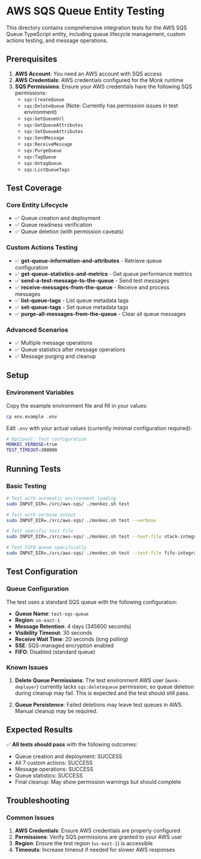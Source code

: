 # AWS SQS Queue Entity Testing

This directory contains comprehensive integration tests for the AWS SQS Queue TypeScript entity, including queue lifecycle management, custom actions testing, and message operations.

## Prerequisites

1. **AWS Account**: You need an AWS account with SQS access
2. **AWS Credentials**: AWS credentials configured for the Monk runtime
3. **SQS Permissions**: Ensure your AWS credentials have the following SQS permissions:
   - `sqs:CreateQueue`
   - `sqs:DeleteQueue` (Note: Currently has permission issues in test environment)
   - `sqs:GetQueueUrl`
   - `sqs:GetQueueAttributes`
   - `sqs:SetQueueAttributes`
   - `sqs:SendMessage`
   - `sqs:ReceiveMessage`
   - `sqs:PurgeQueue`
   - `sqs:TagQueue`
   - `sqs:UntagQueue`
   - `sqs:ListQueueTags`

## Test Coverage

### Core Entity Lifecycle
- ✅ Queue creation and deployment
- ✅ Queue readiness verification  
- ✅ Queue deletion (with permission caveats)

### Custom Actions Testing
- ✅ **get-queue-information-and-attributes** - Retrieve queue configuration
- ✅ **get-queue-statistics-and-metrics** - Get queue performance metrics
- ✅ **send-a-test-message-to-the-queue** - Send test messages
- ✅ **receive-messages-from-the-queue** - Receive and process messages
- ✅ **list-queue-tags** - List queue metadata tags
- ✅ **set-queue-tags** - Set queue metadata tags
- ✅ **purge-all-messages-from-the-queue** - Clear all queue messages

### Advanced Scenarios
- ✅ Multiple message operations
- ✅ Queue statistics after message operations
- ✅ Message purging and cleanup

## Setup

### Environment Variables

Copy the example environment file and fill in your values:

```bash
cp env.example .env
```

Edit `.env` with your actual values (currently minimal configuration required):

```bash
# Optional: Test configuration
MONKEC_VERBOSE=true
TEST_TIMEOUT=300000
```

## Running Tests

### Basic Testing

```bash
# Test with automatic environment loading
sudo INPUT_DIR=./src/aws-sqs/ ./monkec.sh test

# Test with verbose output
sudo INPUT_DIR=./src/aws-sqs/ ./monkec.sh test --verbose

# Test specific test file
sudo INPUT_DIR=./src/aws-sqs/ ./monkec.sh test --test-file stack-integration.test.yaml

# Test FIFO queue specifically
sudo INPUT_DIR=./src/aws-sqs/ ./monkec.sh test --test-file fifo-integration.test.yaml
```

## Test Configuration

### Queue Configuration
The test uses a standard SQS queue with the following configuration:
- **Queue Name**: `test-sqs-queue`
- **Region**: `us-east-1`
- **Message Retention**: 4 days (345600 seconds)
- **Visibility Timeout**: 30 seconds
- **Receive Wait Time**: 20 seconds (long polling)
- **SSE**: SQS-managed encryption enabled
- **FIFO**: Disabled (standard queue)

### Known Issues

1. **Delete Queue Permissions**: The test environment AWS user (`monk-deployer`) currently lacks `sqs:deletequeue` permission, so queue deletion during cleanup may fail. This is expected and the test should still pass.

2. **Queue Persistence**: Failed deletions may leave test queues in AWS. Manual cleanup may be required.

## Expected Results

✅ **All tests should pass** with the following outcomes:
- Queue creation and deployment: SUCCESS
- All 7 custom actions: SUCCESS  
- Message operations: SUCCESS
- Queue statistics: SUCCESS
- Final cleanup: May show permission warnings but should complete

## Troubleshooting

### Common Issues

1. **AWS Credentials**: Ensure AWS credentials are properly configured
2. **Permissions**: Verify SQS permissions are granted to your AWS user
3. **Region**: Ensure the test region (`us-east-1`) is accessible
4. **Timeouts**: Increase timeout if needed for slower AWS responses

 